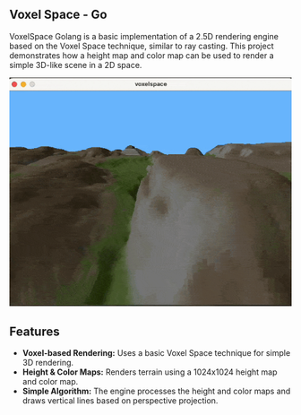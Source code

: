 ## Voxel Space - Go

VoxelSpace Golang is a basic implementation of a 2.5D rendering engine based on the Voxel Space technique, similar to ray casting. This project demonstrates how a height map and color map can be used to render a simple 3D-like scene in a 2D space.

<div align="center">

[![](./public/demo.gif)]()

 </div>

## Features

- **Voxel-based Rendering:** Uses a basic Voxel Space technique for simple 3D rendering.
- **Height & Color Maps:** Renders terrain using a 1024x1024 height map and color map.
- **Simple Algorithm:** The engine processes the height and color maps and draws vertical lines based on perspective projection.
